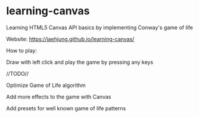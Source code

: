 # learning-canvas

Learning HTML5 Canvas API basics by implementing Conway's game of life

Website: https://jaehjung.github.io/learning-canvas/

How to play:

Draw with left click and play the game by pressing any keys


//TODO//

Optimize Game of Life algorithm

Add more effects to the game with Canvas

Add presets for well known game of life patterns
